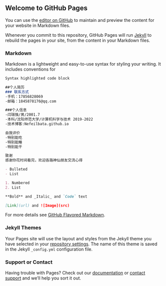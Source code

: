 ## Welcome to GitHub Pages

You can use the [editor on GitHub](https://github.com/Nefeilbata/Nefeilbata.github.io/edit/main/index.md) to maintain and preview the content for your website in Markdown files.

Whenever you commit to this repository, GitHub Pages will run [Jekyll](https://jekyllrb.com/) to rebuild the pages in your site, from the content in your Markdown files.

### Markdown

Markdown is a lightweight and easy-to-use syntax for styling your writing. It includes conventions for

```markdown
Syntax highlighted code block

##个人简历
### 联系方式
-手机：17856828069
-邮箱：1845878176@qq.com

###个人信息
-闫瑞强/男/2001.7
-本科/沈阳师范大学/计算机科学与技术 2019-2022
-技术博客:Nefeilbata.github.io

自我评价
-特别能吃
-特别能睡
-特别能干

致谢
感谢你花时间看完，欢迎各路神仙朋友交流心得

- Bulleted
- List

1. Numbered
2. List

**Bold** and _Italic_ and `Code` text

[Link](url) and ![Image](src)
```

For more details see [GitHub Flavored Markdown](https://guides.github.com/features/mastering-markdown/).

### Jekyll Themes

Your Pages site will use the layout and styles from the Jekyll theme you have selected in your [repository settings](https://github.com/Nefeilbata/Nefeilbata.github.io/settings/pages). The name of this theme is saved in the Jekyll `_config.yml` configuration file.

### Support or Contact

Having trouble with Pages? Check out our [documentation](https://docs.github.com/categories/github-pages-basics/) or [contact support](https://support.github.com/contact) and we’ll help you sort it out.
